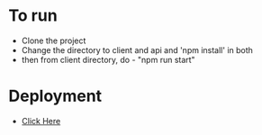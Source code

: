 # To run

- Clone the project
- Change the directory to client and api and 'npm install' in both
- then from client directory, do - "npm run start"

# Deployment

- <a href="https://bookingit.netlify.app/">Click Here</a>